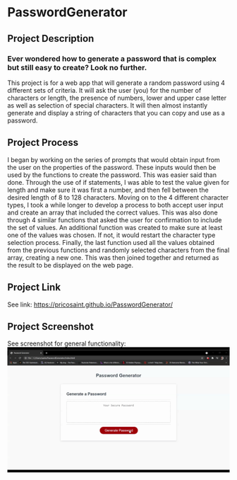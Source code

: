 # PasswordGenerator
## Project Description
### Ever wondered how to generate a password that is complex but still easy to create? Look no further.

This project is for a web app that will generate a random password using 4 different sets of criteria. It will ask the user (you) for the number of characters or length, the presence of numbers, lower and upper case letter as well as selection of special characters. It will then almost instantly generate and display a string of characters that you can copy and use as a password.

## Project Process
I began by working on the series of prompts that would obtain input from the user on the properties of the password. These inputs would then be used by the functions to create the password. This was easier said than done. Through the use of if statements, I was able to test the value given for length and make sure it was first a number, and then fell between the desired length of 8 to 128 characters. Moving on to the 4 different character types, I took a while longer to develop a process to both accept user input and create an array that included the correct values. This was also done through 4 similar functions that asked the user for confirmation to include the set of values. An additional function was created to make sure at least one of the values was chosen. If not, it would restart the character type selection process. Finally, the last function used all the values obtained from the previous functions and randomly selected characters from the final array, creating a new one. This was then joined together and returned as the result to be displayed on the web page.


## Project Link
See link:
https://pricosaint.github.io/PasswordGenerator/
## Project Screenshot
See screenshot for general functionality:
![](./assets/images/PWGenerator.gif)